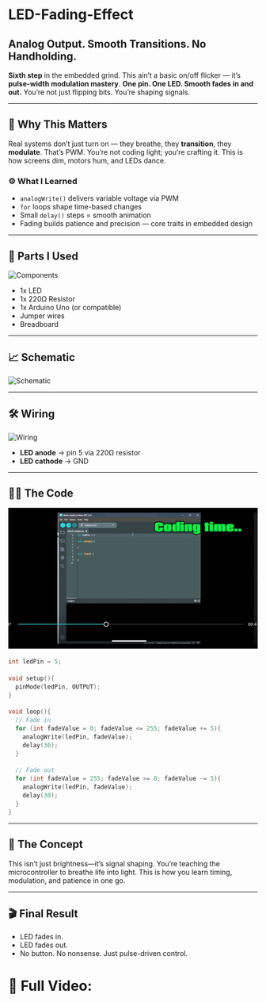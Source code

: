 # LED-Fading-Effect

## Analog Output. Smooth Transitions. No Handholding.

**Sixth step** in the embedded grind. This ain’t a basic on/off flicker — it’s **pulse-width modulation mastery**. **One pin. One LED. Smooth fades in and out.** You’re not just flipping bits. You’re shaping signals.

---

## 🧭 Why This Matters

Real systems don’t just turn on — they breathe, they **transition**, they **modulate**. That’s PWM. You’re not coding light; you’re crafting it. This is how screens dim, motors hum, and LEDs dance.

### ⚙️ What I Learned

- `analogWrite()` delivers variable voltage via PWM  
- `for` loops shape time-based changes  
- Small `delay()` steps = smooth animation  
- Fading builds patience and precision — core traits in embedded design  

---
## 🔩 Parts I Used

![Components](Components.jpg)

- 1x LED  
- 1x 220Ω Resistor  
- 1x Arduino Uno (or compatible)  
- Jumper wires  
- Breadboard  

---

## 📈 Schematic

![Schematic](Schematic.png)

---
## 🛠️ Wiring

![Wiring](Wiring.gif)

- **LED anode** → pin 5 via 220Ω resistor  
- **LED cathode** → GND  

---

## 👨‍💻 The Code

![Coding](Coding.gif)

```cpp
int ledPin = 5;

void setup(){
  pinMode(ledPin, OUTPUT);
}

void loop(){
  // Fade in
  for (int fadeValue = 0; fadeValue <= 255; fadeValue += 5){
    analogWrite(ledPin, fadeValue);
    delay(30);
  }

  // Fade out
  for (int fadeValue = 255; fadeValue >= 0; fadeValue -= 5){
    analogWrite(ledPin, fadeValue);
    delay(30);
  }
}
```
---
## 🧠 The Concept
This isn’t just brightness—it’s signal shaping. You’re teaching the microcontroller to breathe life into light. This is how you learn timing, modulation, and patience in one go.

---
## 🎬 Final Result


- LED fades in.
- LED fades out.
- No button. No nonsense. Just pulse-driven control.

# 🎥 Full Video:
